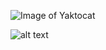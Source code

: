 ![Image of Yaktocat](https://octodex.github.com/images/yaktocat.png)

![alt text](https://octodex.github.com/images/yaktocat.png)
